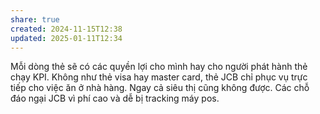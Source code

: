 ```yaml
---
share: true
created: 2024-11-15T12:38
updated: 2025-01-11T12:34
---
```

Mỗi dòng thẻ sẽ có các quyền lợi cho mình hay cho người phát hành thẻ chạy KPI. Không như thẻ visa hay master card, thẻ JCB chỉ phục vụ trực tiếp cho việc ăn ở nhà hàng. Ngay cả siêu thị cũng không được. Các chỗ đáo ngại JCB vì phí cao và dễ bị tracking máy pos. 
